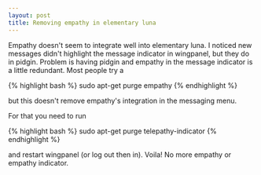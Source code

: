 ```yaml
---
layout: post
title: Removing empathy in elementary luna
---
```


Empathy doesn't seem to integrate well into elementary luna. I noticed new messages didn't highlight
the message indicator in wingpanel, but they do in pidgin. Problem is having pidgin and empathy in
the message indicator is a little redundant. Most people try a

{% highlight bash %} sudo apt-get purge empathy {% endhighlight %}

but this doesn't remove empathy's integration in the messaging menu.

For that you need to run

{% highlight bash %} sudo apt-get purge telepathy-indicator {% endhighlight %}

and restart wingpanel (or log out then in). Voila! No more empathy or empathy indicator.